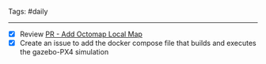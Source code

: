 Tags: #daily

---
- [x] Review [PR - Add Octomap Local Map](https://github.com/Asus-Robotics-and-AI-Center/gnc-dam-c-src/pull/311)
- [x] Create an issue to add the docker compose file that builds and executes the gazebo-PX4 simulation